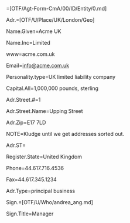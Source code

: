 =[OTF/Agt-Form-CmA/00/ID/Entity/0.md]

Adr.=[OTF/U/Place/UK/London/Geo]

Name.Given=Acme UK 

Name.Inc=Limited

www=acme.com.uk

Email=info@acme.com.uk

Personality.type=UK limited liability company

Capital.All=1,000,000 pounds, sterling

Adr.Street.#=1

Adr.Street.Name=Upping Street

Adr.Zip=E17 7LD

NOTE=Kludge until we get addresses sorted out.

Adr.ST=</i>

Register.State=United Kingdom

Phone=44.617.716.4536

Fax=44.617.345.1234

Adr.Type=principal business

Sign.=[OTF/U/Who/andrea_ang.md]

Sign.Title=Manager
